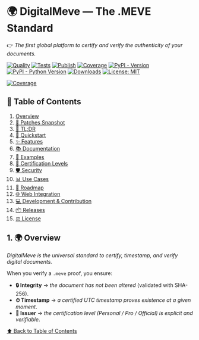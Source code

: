 # 🌍 DigitalMeve — The .MEVE Standard

👉 *The first global platform to certify and verify the authenticity of your documents.*

[![Quality](https://github.com/BACOUL/digitalmeve/actions/workflows/quality.yml/badge.svg?branch=main)](https://github.com/BACOUL/digitalmeve/actions/workflows/quality.yml)
[![Tests](https://github.com/BACOUL/digitalmeve/actions/workflows/tests.yml/badge.svg?branch=main)](https://github.com/BACOUL/digitalmeve/actions/workflows/tests.yml)
[![Publish](https://github.com/BACOUL/digitalmeve/actions/workflows/publish.yml/badge.svg?branch=main)](https://github.com/BACOUL/digitalmeve/actions/workflows/publish.yml)
[![Coverage](https://img.shields.io/badge/coverage-90%25-brightgreen.svg)](https://codecov.io/gh/BACOUL/digitalmeve)
[![PyPI - Version](https://img.shields.io/pypi/v/digitalmeve.svg?label=DigitalMeve&logo=pypi)](https://pypi.org/project/digitalmeve/)
[![PyPI - Python Version](https://img.shields.io/pypi/pyversions/digitalmeve.svg?logo=python&label=Python)](https://pypi.org/project/digitalmeve/)
[![Downloads](https://pepy.tech/badge/digitalmeve)](https://pepy.tech/project/digitalmeve)
[![License: MIT](https://img.shields.io/badge/License-MIT-green.svg)](LICENSE)

[![Coverage](./coverage.svg)](./coverage.svg)


## 📑 Table of Contents

1. [Overview](#1-overview)
2. [🚀 Patches Snapshot](#2--patches-snapshot-already-implemented)
3. [📖 TL;DR](#3--tldr)
4. [🔧 Quickstart](#4--unified-quickstart-install--cli--python)
5. [✨ Features](#5--features-highlights)
6. [📚 Documentation](#6--documentation)
7. [🧪 Examples](#7--examples-runnable)
8. [🔑 Certification Levels](#8--certification-levels)
9. [🛡 Security](#9--security)
10. [📊 Use Cases](#10--use-cases)
11. [🚀 Roadmap](#11--roadmap-snapshot)
12. [🌐 Web Integration](#12--web-integration-planned)
13. [💻 Development & Contribution](#13--development--contribution)
14. [📦 Releases](#14--releases)
15. [⚖ License](#15--license)

## 1. 🌍 Overview  

*DigitalMeve is the universal standard to certify, timestamp, and verify digital documents.*  

When you verify a `.meve` proof, you ensure:  

- **🔒 Integrity** → *the document has not been altered* (validated with SHA-256).  
- **⏱ Timestamp** → *a certified UTC timestamp proves existence at a given moment*.  
- **👤 Issuer** → *the certification level (Personal / Pro / Official) is explicit and verifiable*.  

[⬆ Back to Table of Contents](#-table-of-contents)
